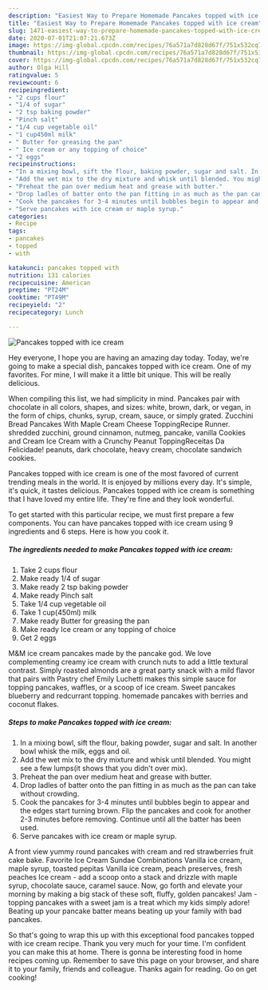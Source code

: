 ```yaml
---
description: "Easiest Way to Prepare Homemade Pancakes topped with ice cream"
title: "Easiest Way to Prepare Homemade Pancakes topped with ice cream"
slug: 1471-easiest-way-to-prepare-homemade-pancakes-topped-with-ice-cream
date: 2020-07-01T21:07:21.673Z
image: https://img-global.cpcdn.com/recipes/76a571a7d828d67f/751x532cq70/pancakes-topped-with-ice-cream-recipe-main-photo.jpg
thumbnail: https://img-global.cpcdn.com/recipes/76a571a7d828d67f/751x532cq70/pancakes-topped-with-ice-cream-recipe-main-photo.jpg
cover: https://img-global.cpcdn.com/recipes/76a571a7d828d67f/751x532cq70/pancakes-topped-with-ice-cream-recipe-main-photo.jpg
author: Olga Hill
ratingvalue: 5
reviewcount: 6
recipeingredient:
- "2 cups flour"
- "1/4 of sugar"
- "2 tsp baking powder"
- "Pinch salt"
- "1/4 cup vegetable oil"
- "1 cup450ml milk"
- " Butter for greasing the pan"
- " Ice cream or any topping of choice"
- "2 eggs"
recipeinstructions:
- "In a mixing bowl, sift the flour, baking powder, sugar and salt. In another bowl whisk the milk, eggs and oil."
- "Add the wet mix to the dry mixture and whisk until blended. You might see a few lumps(it shows that you didn&#39;t over mix)."
- "Preheat the pan over medium heat and grease with butter."
- "Drop ladles of batter onto the pan fitting in as much as the pan can take without crowding."
- "Cook the pancakes for 3-4 minutes until bubbles begin to appear and the edges start turning brown. Flip the pancakes and cook for another 2-3 minutes before removing. Continue until all the batter has been used."
- "Serve pancakes with ice cream or maple syrup."
categories:
- Recipe
tags:
- pancakes
- topped
- with

katakunci: pancakes topped with 
nutrition: 131 calories
recipecuisine: American
preptime: "PT24M"
cooktime: "PT49M"
recipeyield: "2"
recipecategory: Lunch

---
```



![Pancakes topped with ice cream](https://img-global.cpcdn.com/recipes/76a571a7d828d67f/751x532cq70/pancakes-topped-with-ice-cream-recipe-main-photo.jpg)

Hey everyone, I hope you are having an amazing day today. Today, we're going to make a special dish, pancakes topped with ice cream. One of my favorites. For mine, I will make it a little bit unique. This will be really delicious.

When compiling this list, we had simplicity in mind. Pancakes pair with chocolate in all colors, shapes, and sizes: white, brown, dark, or vegan, in the form of chips, chunks, syrup, cream, sauce, or simply grated. Zucchini Bread Pancakes With Maple Cream Cheese ToppingRecipe Runner. shredded zucchini, ground cinnamon, nutmeg, pancake, vanilla Cookies and Cream Ice Cream with a Crunchy Peanut ToppingReceitas Da Felicidade! peanuts, dark chocolate, heavy cream, chocolate sandwich cookies.

Pancakes topped with ice cream is one of the most favored of current trending meals in the world. It is enjoyed by millions every day. It's simple, it's quick, it tastes delicious. Pancakes topped with ice cream is something that I have loved my entire life. They're fine and they look wonderful.


To get started with this particular recipe, we must first prepare a few components. You can have pancakes topped with ice cream using 9 ingredients and 6 steps. Here is how you cook it.

<!--inarticleads1-->

##### The ingredients needed to make Pancakes topped with ice cream:

1. Take 2 cups flour
1. Make ready 1/4 of sugar
1. Make ready 2 tsp baking powder
1. Make ready Pinch salt
1. Take 1/4 cup vegetable oil
1. Take 1 cup(450ml) milk
1. Make ready  Butter for greasing the pan
1. Make ready  Ice cream or any topping of choice
1. Get 2 eggs


M&amp;M ice cream pancakes made by the pancake god. We love complementing creamy ice cream with crunch nuts to add a little textural contrast. Simply roasted almonds are a great party snack with a mild flavor that pairs with Pastry chef Emily Luchetti makes this simple sauce for topping pancakes, waffles, or a scoop of ice cream. Sweet pancakes blueberry and redcurrant topping. homemade pancakes with berries and coconut flakes. 

<!--inarticleads2-->

##### Steps to make Pancakes topped with ice cream:

1. In a mixing bowl, sift the flour, baking powder, sugar and salt. In another bowl whisk the milk, eggs and oil.
1. Add the wet mix to the dry mixture and whisk until blended. You might see a few lumps(it shows that you didn&#39;t over mix).
1. Preheat the pan over medium heat and grease with butter.
1. Drop ladles of batter onto the pan fitting in as much as the pan can take without crowding.
1. Cook the pancakes for 3-4 minutes until bubbles begin to appear and the edges start turning brown. Flip the pancakes and cook for another 2-3 minutes before removing. Continue until all the batter has been used.
1. Serve pancakes with ice cream or maple syrup.


A front view yummy round pancakes with cream and red strawberries fruit cake bake. Favorite Ice Cream Sundae Combinations Vanilla ice cream, maple syrup, toasted pepitas Vanilla ice cream, peach preserves, fresh peaches Ice cream - add a scoop onto a stack and drizzle with maple syrup, chocolate sauce, caramel sauce. Now, go forth and elevate your morning by making a big stack of these soft, fluffy, golden pancakes! Jam - topping pancakes with a sweet jam is a treat which my kids simply adore! Beating up your pancake batter means beating up your family with bad pancakes. 

So that's going to wrap this up with this exceptional food pancakes topped with ice cream recipe. Thank you very much for your time. I'm confident you can make this at home. There is gonna be interesting food in home recipes coming up. Remember to save this page on your browser, and share it to your family, friends and colleague. Thanks again for reading. Go on get cooking!
